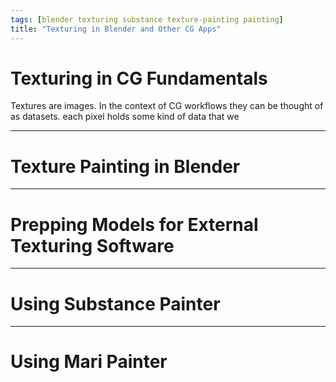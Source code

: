 ```yaml
---
tags: [blender texturing substance texture-painting painting]
title: "Texturing in Blender and Other CG Apps"
---
```


# Texturing in CG Fundamentals

Textures are images. In the context of CG workflows they can be thought of as datasets. each pixel holds some kind of data that we 



---
# Texture Painting in Blender





---
# Prepping Models for External Texturing Software





---
# Using Substance Painter





---
# Using Mari Painter
